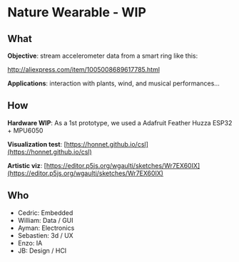 # Nature Wearable - WIP


## What

**Objective**: stream accelerometer data from a smart ring like this:

http://aliexpress.com/item/1005008689617785.html

**Applications**: interaction with plants, wind, and musical performances... 


## How

**Hardware WIP**: As a 1st prototype, we used a Adafruit Feather Huzza ESP32 + MPU6050

**Visualization test**: [https://honnet.github.io/csl](https://honnet.github.io/csl)

**Artistic viz**: [https://editor.p5js.org/wgaulti/sketches/Wr7EX60IX](https://editor.p5js.org/wgaulti/sketches/Wr7EX60IX) 


## Who

- Cedric: 	Embedded
- William: 	Data / GUI
- Ayman: 	Electronics
- Sebastien: 	3d / UX
- Enzo: 		IA
- JB:		Design / HCI
